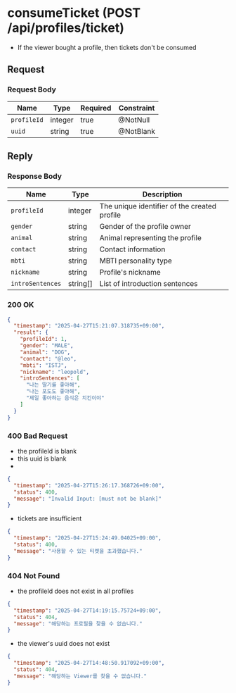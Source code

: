 # consumeTicket (POST /api/profiles/ticket)
- If the viewer bought a profile, then tickets don't be consumed

## Request

### Request Body

| Name        | Type    | Required | Constraint |
|-------------|---------|----------|------------|
| `profileId` | integer | true     | @NotNull   |
| `uuid`      | string  | true     | @NotBlank  |

## Reply

### Response Body

| Name             | Type     | Description                                               |
|------------------|----------|-----------------------------------------------------------|
| `profileId`      | integer  | The unique identifier of the created profile              |
| `gender`         | string   | Gender of the profile owner                               |
| `animal`         | string   | Animal representing the profile                           |
| `contact`        | string   | Contact information                                       |
| `mbti`           | string   | MBTI personality type                                     |
| `nickname`       | string   | Profile's nickname                                        |
| `introSentences` | string[] | List of introduction sentences                            |

### 200 OK

```json
{
  "timestamp": "2025-04-27T15:21:07.318735+09:00",
  "result": {
    "profileId": 1,
    "gender": "MALE",
    "animal": "DOG",
    "contact": "@leo",
    "mbti": "ISTJ",
    "nickname": "leopold",
    "introSentences": [
      "나는 딸기를 좋아해",
      "나는 포도도 좋아해",
      "제일 좋아하는 음식은 치킨이야"
    ]
  }
}
```

### 400 Bad Request

- the profileId is blank
- this uuid is blank
- 
```json
{
  "timestamp": "2025-04-27T15:26:17.368726+09:00",
  "status": 400,
  "message": "Invalid Input: [must not be blank]"
}
```

- tickets are insufficient

```json
{
  "timestamp": "2025-04-27T15:24:49.04025+09:00",
  "status": 400,
  "message": "사용할 수 있는 티켓을 초과했습니다."
}
```

### 404 Not Found

- the profileId does not exist in all profiles

```json
{
  "timestamp": "2025-04-27T14:19:15.75724+09:00",
  "status": 404,
  "message": "해당하는 프로필을 찾을 수 없습니다."
}
```
- the viewer's uuid does not exist

```json
{
  "timestamp": "2025-04-27T14:48:50.917092+09:00",
  "status": 404,
  "message": "해당하는 Viewer를 찾을 수 없습니다."
}
```
